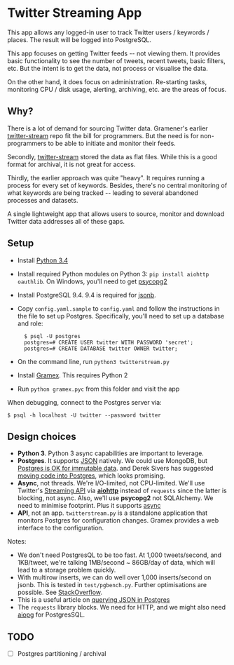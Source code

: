 Twitter Streaming App
=====================

This app allows any logged-in user to track Twitter users / keywords / places.
The result will be logged into PostgreSQL.

This app focuses on getting Twitter feeds -- not viewing them. It provides
basic functionality to see the number of tweets, recent tweets, basic filters,
etc. But the intent is to get the data, not process or visualise the data.

On the other hand, it does focus on administration. Re-starting tasks,
monitoring CPU / disk usage, alerting, archiving, etc. are the areas of focus.


## Why?

There is a lot of demand for sourcing Twitter data. Gramener's earlier
[twitter-stream](https://github.com/gramener/twitter-stream) repo fit the bill
for programmers. But the need is for non-programmers to be able to initiate
and monitor their feeds.

Secondly, [twitter-stream](https://github.com/gramener/twitter-stream) stored
the data as flat files. While this is a good format for archival, it is not
great for access.

Thirdly, the earlier approach was quite "heavy". It requires running a process
for every set of keywords. Besides, there's no central monitoring of what
keywords are being tracked -- leading to several abandoned processes and
datasets.

A single lightweight app that allows users to source, monitor and download
Twitter data addresses all of these gaps.

## Setup

- Install [Python 3.4](http://continuum.io/downloads#py34)
- Install required Python modules on Python 3:
  `pip install aiohttp oauthlib`. On Windows, you'll need to get
  [psycopg2](www.lfd.uci.edu/~gohlke/pythonlibs/)
- Install PostgreSQL 9.4. 9.4 is required for
  [jsonb](http://www.postgresql.org/docs/9.4/static/datatype-json.html).
- Copy `config.yaml.sample` to `config.yaml` and follow the instructions in
  the file to set up Postgres. Specifically, you'll need to set up a database
  and role:

        $ psql -U postgres
        postgres=# CREATE USER twitter WITH PASSWORD 'secret';
        postgres=# CREATE DATABASE twitter OWNER twitter;

- On the command line, run `python3 twitterstream.py`
- Install [Gramex](https://learn.gramener.com/docs/server). This requires
  Python 2
- Run `python gramex.pyc` from this folder and visit the app

When debugging, connect to the Postgres server via:

    $ psql -h localhost -U twitter --password twitter


## Design choices

- **Python 3**. Python 3 async capabilities are important to leverage.
- **Postgres**. It supports [JSON](http://www.postgresql.org/docs/9.4/static/datatype-json.html)
  natively. We could use MongoDB, but
  [Postgres is OK for immutable data](https://www.compose.io/articles/is-postgresql-your-next-json-database/).
  and Derek Sivers has suggested
  [moving code into Postgres](http://sivers.org/pg), which looks promising.
- **Async**, not threads. We're I/O-limited, not CPU-limited. We'll use
  Twitter's [Streaming API](https://dev.twitter.com/streaming/overview) via
  **[aiohttp](http://aiohttp.readthedocs.org/)** instead of `requests` since
  the latter is blocking, not async. Also, we'll use **psycopg2** not
  SQLAlchemy. We need to minimise footprint. Plus it supports
  [async](http://initd.org/psycopg/docs/advanced.html#asynchronous-support)
- **API**, not an app. `twitterstream.py` is a standalone application that
  monitors Postgres for configuration changes. Gramex provides a web interface
  to the configuration.

Notes:

- We don't need PostgresQL to be too fast. At 1,000 tweets/second, and
  1KB/tweet, we're talking 1MB/second ~ 86GB/day of data, which will lead to a
  storage problem quickly.
- With multirow inserts, we can do well over 1,000 inserts/second on jsonb.
  This is tested in `test/pgbench.py`. Further optimisations are possible. See
  [StackOverflow](http://stackoverflow.com/a/12207237/100904).
- This is a useful article on
  [querying JSON in Postgres](http://schinckel.net/2014/05/25/querying-json-in-postgres/)
- The `requests` library blocks. We need
   for HTTP, and we might also need
  [aiopg](https://github.com/aio-libs/aiopg) for PostgresSQL.


## TODO

- [ ] Postgres partitioning / archival
